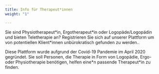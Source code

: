 ```yaml
---
title: Info für Therapeut*innen
weight: "1"

---
```

Sie sind Physiotherapeut\*in, Ergotherapeut\*in oder Logopäde/Logopädin und bieten Teletherapie an? Registrieren Sie sich auf unserer Plattform um von potentiellen Klient\*innen unbürokratisch gefunden zu werden..

<!--more-->

Diese Plattform wurde aufgrund der Covid-19 Pandemie im April 2020 gegründet. Sie soll Personen, die Therapie in Form von Logopädie, Ergo- oder Physiotherapie benötigen, helfen eine\*n passende Therapeut\*in zu finden.